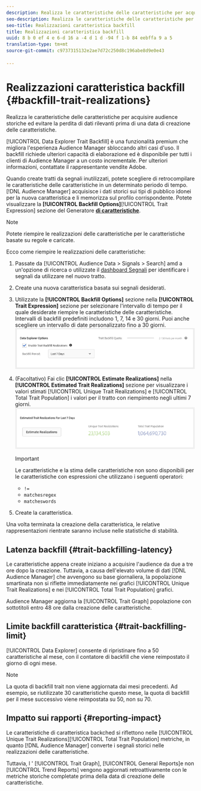 ```yaml
---
description: Realizza le caratteristiche delle caratteristiche per acquisire audience storiche ed evitare la perdita di dati rilevanti prima di una data di creazione delle caratteristiche.
seo-description: Realizza le caratteristiche delle caratteristiche per acquisire audience storiche ed evitare la perdita di dati rilevanti prima di una data di creazione delle caratteristiche.
seo-title: Realizzazioni caratteristica backfill
title: Realizzazioni caratteristica backfill
uuid: 8 b 0 ef 4 e 6-d 16 a -4 d 1 d -94 f 1-b 84 eebffa 9 a 5
translation-type: tm+mt
source-git-commit: c9737315132e2ae7d72c250d8c196abe8d9e0e43

---
```



# Realizzazioni caratteristica backfill {#backfill-trait-realizations}

Realizza le caratteristiche delle caratteristiche per acquisire audience storiche ed evitare la perdita di dati rilevanti prima di una data di creazione delle caratteristiche.

[!UICONTROL Data Explorer Trait Backfill] è una funzionalità premium che migliora l&#39;esperienza Audience Manager sbloccando altri casi d&#39;uso. Il backfill richiede ulteriori capacità di elaborazione ed è disponibile per tutti i clienti di Audience Manager a un costo incrementale. Per ulteriori informazioni, contattate il rappresentante vendite Adobe.

Quando create tratti da segnali inutilizzati, potete scegliere di retrocompilare le caratteristiche delle caratteristiche in un determinato periodo di tempo. [!DNL Audience Manager] acquisisce i dati storici sui tipi di pubblico idonei per la nuova caratteristica e li memorizza sul profilo corrispondente. Potete visualizzare la **[!UICONTROL Backfill Options]**[!UICONTROL Trait Expression] sezione del Generatore **[di caratteristiche](../../features/traits/about-trait-builder.md)**.

>[!NOTE]
>
>Potete riempire le realizzazioni delle caratteristiche per le caratteristiche basate su regole e caricate.

Ecco come riempire le realizzazioni delle caratteristiche:

1. Passate da [!UICONTROL Audience Data > Signals > Search] amd a un&#39;opzione di ricerca o utilizzate il [dashboard Segnali](../../features/data-explorer/data-explorer-signals-dashboard.md) per identificare i segnali da utilizzare nel nuovo tratto.
1. Create una nuova caratteristica basata sui segnali desiderati.
1. Utilizzate la **[!UICONTROL Backfill Options]** sezione nella **[!UICONTROL Trait Expression]** sezione per selezionare l&#39;intervallo di tempo per il quale desiderate riempire le caratteristiche delle caratteristiche. Intervalli di backfill predefiniti includono 1, 7, 14 e 30 giorni. Puoi anche scegliere un intervallo di date personalizzato fino a 30 giorni.
   ![](assets/signals-trait-backfill.png)
1. (Facoltativo) Fai clic **[!UICONTROL Estimate Realizations]** nella **[!UICONTROL Estimated Trait Realizations]** sezione per visualizzare i valori stimati [!UICONTROL Unique Trait Realizations] e [!UICONTROL Total Trait Population] i valori per il tratto con riempimento negli ultimi 7 giorni.
   ![](assets/estimate-trait-realizations.png)
   >[!IMPORTANT]
   >
   >Le caratteristiche e la stima delle caratteristiche non sono disponibili per le caratteristiche con espressioni che utilizzano i seguenti operatori:
   >    * `!=`
   >    * `matchesregex`
   >    * `matcheswords`

1. Create la caratteristica.

Una volta terminata la creazione della caratteristica, le relative rappresentazioni rientrate saranno incluse nelle statistiche di stabilità.

## Latenza backfill {#trait-backfilling-latency}

Le caratteristiche appena create iniziano a acquisire l&#39;audience da due a tre ore dopo la creazione. Tuttavia, a causa dell&#39;elevato volume di dati [!DNL Audience Manager] che avvengono su base giornaliera, la popolazione smartinata non si riflette immediatamente nei grafici [!UICONTROL Unique Trait Realizations] e nei [!UICONTROL Total Trait Population] grafici.

Audience Manager aggiorna la [!UICONTROL Trait Graph] popolazione con sottotitoli entro 48 ore dalla creazione delle caratteristiche.

## Limite backfill caratteristica {#trait-backfilling-limit}

[!UICONTROL Data Explorer] consente di ripristinare fino a 50 caratteristiche al mese, con il contatore di backfill che viene reimpostato il giorno di ogni mese.

>[!NOTE]
>
>La quota di backfill trait non viene aggiornata dai mesi precedenti. Ad esempio, se riutilizzate 30 caratteristiche questo mese, la quota di backfill per il mese successivo viene reimpostata su 50, non su 70.

## Impatto sui rapporti {#reporting-impact}

Le caratteristiche di caratteristica backched si riflettono nelle [!UICONTROL Unique Trait Realizations][!UICONTROL Total Trait Population] metriche, in quanto [!DNL Audience Manager] converte i segnali storici nelle realizzazioni delle caratteristiche.

Tuttavia, l &#39; [!UICONTROL Trait Graph], [!UICONTROL General Reports]e non [!UICONTROL Trend Reports] vengono aggiornati retroattivamente con le metriche storiche completate prima della data di creazione delle caratteristiche.
